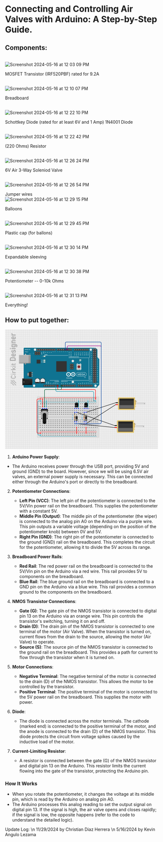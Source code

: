 <h1>Connecting and Controlling Air Valves with Arduino: A Step-by-Step Guide.</h1>

<h2> Components: </h2> 
<br/>

<img width=50% alt="Screenshot 2024-05-16 at 12 03 09 PM" src="https://github.com/Wesleyan-Soft-Robots-Lab/ArduinoMotors/assets/26982745/80cd22cb-9920-454d-a2fb-8864d9162217">

MOSFET Transistor (IRF520PBF) rated for 9.2A

<br/>
<img width=50% alt="Screenshot 2024-05-16 at 12 10 07 PM" src="https://github.com/Wesleyan-Soft-Robots-Lab/ArduinoMotors/assets/26982745/6e36a5b2-7278-477a-ba43-9ad5bfc8f4bb">

Breadboard

<br/>
<img width=50% alt="Screenshot 2024-05-16 at 12 22 10 PM" src="https://github.com/Wesleyan-Soft-Robots-Lab/ArduinoMotors/assets/26982745/d84adf26-b431-4be2-bfc4-ff59789dcc5a">

Schottkey Diode (rated for at least 6V and 1 Amp) 1N4001 Diode

<br/>
<img width=50% alt="Screenshot 2024-05-16 at 12 22 42 PM" src="https://github.com/Wesleyan-Soft-Robots-Lab/ArduinoMotors/assets/26982745/61be64dd-db8d-4bb7-ba41-0eb63814defd">

(220 Ohms) Resistor

<br/>
<img width=50% alt="Screenshot 2024-05-16 at 12 26 24 PM" src="https://github.com/Wesleyan-Soft-Robots-Lab/ArduinoMotors/assets/26982745/171faa60-e1bf-4520-acf5-c826fc3e3036">

6V Air 3-Way Soleniod Valve 

<br/>
<img width=50% alt="Screenshot 2024-05-16 at 12 26 54 PM" src="https://github.com/Wesleyan-Soft-Robots-Lab/ArduinoMotors/assets/26982745/35518746-c7bf-476c-8467-23bf62103a79">

Jumper wires
<br/>
<img width=50% alt="Screenshot 2024-05-16 at 12 29 15 PM" src="https://github.com/Wesleyan-Soft-Robots-Lab/ArduinoMotors/assets/26982745/401a9782-79e4-4735-ac03-504b59e04322">

Balloons

<br/>
<img width=50% alt="Screenshot 2024-05-16 at 12 29 45 PM" src="https://github.com/Wesleyan-Soft-Robots-Lab/ArduinoMotors/assets/26982745/610c7067-3998-41e3-8d90-e5bdd6159039">

Plastic cap (for ballons)

<br/>
<img width=50% alt="Screenshot 2024-05-16 at 12 30 14 PM" src="https://github.com/Wesleyan-Soft-Robots-Lab/ArduinoMotors/assets/26982745/a9c63cc8-47cb-4c76-aa91-367d94c67fb1">

Expandable sleeving

<br/>
<img width=50% alt="Screenshot 2024-05-16 at 12 30 38 PM" src="https://github.com/Wesleyan-Soft-Robots-Lab/ArduinoMotors/assets/26982745/02c3c481-b3f7-4156-a6b4-75d7e91623c7">

Potentiometer -- 0-10k Ohms

<br/>
<img width=50% alt="Screenshot 2024-05-16 at 12 31 13 PM" src="https://github.com/Wesleyan-Soft-Robots-Lab/ArduinoMotors/assets/26982745/3e81f375-d412-4c7c-9c18-d13b6c1b42bf">

Everything!

<h2> How to put together: </h2>


<img width="1271" alt="Screenshot 2024-05-16 at 1 38 58 PM" src="images/circuit_image.png">



1. **Arduino Power Supply**:
  - The Arduino receives power through the USB port, providing 5V and ground (GND) to the board. However, since we will be using 6.5V air valves, an external power supply is necessary. This can be connected either through the Arduino's port or directly to the breadboard.

2. **Potentiometer Connections**:
   - **Left Pin (VCC)**: The left pin of the potentiometer is connected to the 5V/Vin power rail on the breadboard. This supplies the potentiometer with a constant 5V.
   - **Middle Pin (Output)**: The middle pin of the potentiometer (the wiper) is connected to the analog pin A0 on the Arduino via a purple wire. This pin outputs a variable voltage (depending on the position of the potentiometer knob) between 0V and 5V.
   - **Right Pin (GND)**: The right pin of the potentiometer is connected to the ground (GND) rail on the breadboard. This completes the circuit for the potentiometer, allowing it to divide the 5V across its range.

3. **Breadboard Power Rails**:
   - **Red Rail**: The red power rail on the breadboard is connected to the 5V/Vin pin on the Arduino via a red wire. This rail provides 5V to components on the breadboard.
   - **Blue Rail**: The blue ground rail on the breadboard is connected to a GND pin on the Arduino via a blue wire. This rail provides a common ground to the components on the breadboard.

4. **NMOS Transistor Connections**:
   - **Gate (G)**: The gate pin of the NMOS transistor is connected to digital pin 13 on the Arduino via an orange wire. This pin controls the transistor's switching, turning it on and off.
   - **Drain (D)**: The drain pin of the NMOS transistor is connected to one terminal of the motor (Air Valve). When the transistor is turned on, current flows from the drain to the source, allowing the motor (Air Valve) to operate.
   - **Source (S)**: The source pin of the NMOS transistor is connected to the ground rail on the breadboard. This provides a path for current to flow through the transistor when it is turned on.

5. **Motor Connections**:
   - **Negative Terminal**: The negative terminal of the motor is connected to the drain (D) of the NMOS transistor. This allows the motor to be controlled by the transistor.
   - **Positive Terminal**: The positive terminal of the motor is connected to the 5V power rail on the breadboard. This supplies the motor with power.

6. **Diode**:
   - The diode is connected across the motor terminals. The cathode (marked end) is connected to the positive terminal of the motor, and the anode is connected to the drain (D) of the NMOS transistor. This diode protects the circuit from voltage spikes caused by the inductive load of the motor.

7. **Current-Limiting Resistor**:
   - A resistor is connected between the gate (G) of the NMOS transistor and digital pin 13 on the Arduino. This resistor limits the current flowing into the gate of the transistor, protecting the Arduino pin.

### How It Works
- When you rotate the potentiometer, it changes the voltage at its middle pin, which is read by the Arduino on analog pin A0.
- The Arduino processes this analog reading to set the output signal on digital pin 13. If the signal is high, the air valve opens and closes rapidly; if the signal is low, the opposite happens (refer to the code to understand the detailed logic).


Update Log: \n
11/29/2024 by Christian Diaz Herrera \n
5/16/2024 by Kevin Angulo Lezama




































